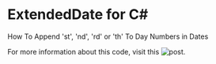 # ExtendedDate for C#
How To Append 'st', 'nd', 'rd' or 'th' To Day Numbers in Dates

For more information about this code, visit this ![post](http://puresourcecode.com/dotnet/post/how-to-append-st-nd-rd-or-th-to-day-numbers-in-dates).
